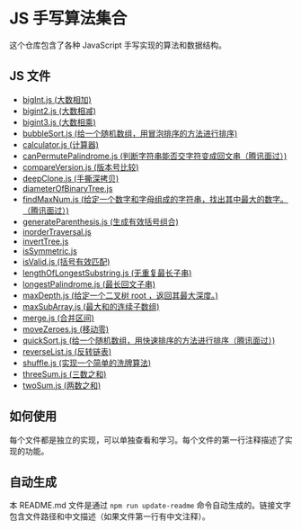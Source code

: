 # JS 手写算法集合

这个仓库包含了各种 JavaScript 手写实现的算法和数据结构。

## JS 文件

- [bigInt.js (大数相加)](./JSHA/bigInt.js)
- [bigint2.js (大数相减)](./JSHA/bigint2.js)
- [bigint3.js (大数相乘)](./JSHA/bigint3.js)
- [bubbleSort.js (给一个随机数组，用冒泡排序的方法进行排序)](./JSHA/bubbleSort.js)
- [calculator.js (计算器)](./JSHA/calculator.js)
- [canPermutePalindrome.js (判断字符串能否交字符变成回文串（腾讯面过）)](./JSHA/canPermutePalindrome.js)
- [compareVersion.js (版本号比较)](./JSHA/compareVersion.js)
- [deepClone.js (手撕深拷贝)](./JSHA/deepClone.js)
- [diameterOfBinaryTree.js](./JSHA/diameterOfBinaryTree.js)
- [findMaxNum.js (给定一个数字和字母组成的字符串，找出其中最大的数字。（腾讯面过）)](./JSHA/findMaxNum.js)
- [generateParenthesis.js (生成有效括号组合)](./JSHA/generateParenthesis.js)
- [inorderTraversal.js](./JSHA/inorderTraversal.js)
- [invertTree.js](./JSHA/invertTree.js)
- [isSymmetric.js](./JSHA/isSymmetric.js)
- [isValid.js (括号有效匹配)](./JSHA/isValid.js)
- [lengthOfLongestSubstring.js (无重复最长子串)](./JSHA/lengthOfLongestSubstring.js)
- [longestPalindrome.js (最长回文子串)](./JSHA/longestPalindrome.js)
- [maxDepth.js (给定一个二叉树 root ，返回其最大深度。)](./JSHA/maxDepth.js)
- [maxSubArray.js (最大和的连续子数组)](./JSHA/maxSubArray.js)
- [merge.js (合并区间)](./JSHA/merge.js)
- [moveZeroes.js (移动零)](./JSHA/moveZeroes.js)
- [quickSort.js (给一个随机数组，用快速排序的方法进行排序（腾讯面过）)](./JSHA/quickSort.js)
- [reverseList.js (反转链表)](./JSHA/reverseList.js)
- [shuffle.js (实现一个简单的洗牌算法)](./JSHA/shuffle.js)
- [threeSum.js (三数之和)](./JSHA/threeSum.js)
- [twoSum.js (两数之和)](./JSHA/twoSum.js)

## 如何使用

每个文件都是独立的实现，可以单独查看和学习。每个文件的第一行注释描述了实现的功能。

## 自动生成

本 README.md 文件是通过 `npm run update-readme` 命令自动生成的。链接文字包含文件路径和中文描述（如果文件第一行有中文注释）。
